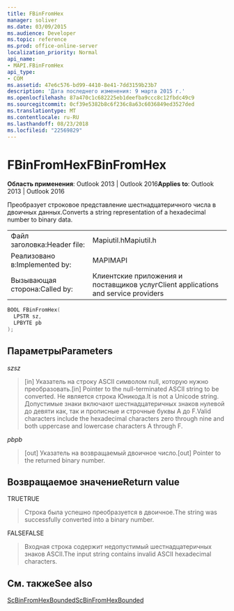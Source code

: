 ```yaml
---
title: FBinFromHex
manager: soliver
ms.date: 03/09/2015
ms.audience: Developer
ms.topic: reference
ms.prod: office-online-server
localization_priority: Normal
api_name:
- MAPI.FBinFromHex
api_type:
- COM
ms.assetid: 47e6c576-bd99-4410-8e41-7dd3159b23b7
description: 'Дата последнего изменения: 9 марта 2015 г.'
ms.openlocfilehash: 87a470c1c682225eb1deefba9ccc8c12fbdc49c9
ms.sourcegitcommit: 0cf39e5382b8c6f236c8a63c6036849ed3527ded
ms.translationtype: MT
ms.contentlocale: ru-RU
ms.lasthandoff: 08/23/2018
ms.locfileid: "22569829"
---
```

# <a name="fbinfromhex"></a><span data-ttu-id="35824-103">FBinFromHex</span><span class="sxs-lookup"><span data-stu-id="35824-103">FBinFromHex</span></span>

  
  
<span data-ttu-id="35824-104">**Область применения**: Outlook 2013 | Outlook 2016</span><span class="sxs-lookup"><span data-stu-id="35824-104">**Applies to**: Outlook 2013 | Outlook 2016</span></span> 
  
<span data-ttu-id="35824-105">Преобразует строковое представление шестнадцатеричного числа в двоичных данных.</span><span class="sxs-lookup"><span data-stu-id="35824-105">Converts a string representation of a hexadecimal number to binary data.</span></span> 
  
|||
|:-----|:-----|
|<span data-ttu-id="35824-106">Файл заголовка:</span><span class="sxs-lookup"><span data-stu-id="35824-106">Header file:</span></span>  <br/> |<span data-ttu-id="35824-107">Mapiutil.h</span><span class="sxs-lookup"><span data-stu-id="35824-107">Mapiutil.h</span></span>  <br/> |
|<span data-ttu-id="35824-108">Реализовано в:</span><span class="sxs-lookup"><span data-stu-id="35824-108">Implemented by:</span></span>  <br/> |<span data-ttu-id="35824-109">MAPI</span><span class="sxs-lookup"><span data-stu-id="35824-109">MAPI</span></span>  <br/> |
|<span data-ttu-id="35824-110">Вызывающая сторона:</span><span class="sxs-lookup"><span data-stu-id="35824-110">Called by:</span></span>  <br/> |<span data-ttu-id="35824-111">Клиентские приложения и поставщиков услуг</span><span class="sxs-lookup"><span data-stu-id="35824-111">Client applications and service providers</span></span>  <br/> |
   
```cpp
BOOL FBinFromHex(
  LPSTR sz,
  LPBYTE pb
);
```

## <a name="parameters"></a><span data-ttu-id="35824-112">Параметры</span><span class="sxs-lookup"><span data-stu-id="35824-112">Parameters</span></span>

 <span data-ttu-id="35824-113">_sz_</span><span class="sxs-lookup"><span data-stu-id="35824-113">_sz_</span></span>
  
> <span data-ttu-id="35824-114">[in] Указатель на строку ASCII символом null, которую нужно преобразовать.</span><span class="sxs-lookup"><span data-stu-id="35824-114">[in] Pointer to the null-terminated ASCII string to be converted.</span></span> <span data-ttu-id="35824-115">Не является строка Юникода.</span><span class="sxs-lookup"><span data-stu-id="35824-115">It is not a Unicode string.</span></span> <span data-ttu-id="35824-116">Допустимые знаки включают шестнадцатеричных знаков нулевой до девяти как, так и прописные и строчные буквы A до F.</span><span class="sxs-lookup"><span data-stu-id="35824-116">Valid characters include the hexadecimal characters zero through nine and both uppercase and lowercase characters A through F.</span></span>
    
 <span data-ttu-id="35824-117">_pb_</span><span class="sxs-lookup"><span data-stu-id="35824-117">_pb_</span></span>
  
> <span data-ttu-id="35824-118">[out] Указатель на возвращаемый двоичное число.</span><span class="sxs-lookup"><span data-stu-id="35824-118">[out] Pointer to the returned binary number.</span></span>
    
## <a name="return-value"></a><span data-ttu-id="35824-119">Возвращаемое значение</span><span class="sxs-lookup"><span data-stu-id="35824-119">Return value</span></span>

<span data-ttu-id="35824-120">TRUE</span><span class="sxs-lookup"><span data-stu-id="35824-120">TRUE</span></span> 
  
> <span data-ttu-id="35824-121">Строка была успешно преобразуется в двоичное.</span><span class="sxs-lookup"><span data-stu-id="35824-121">The string was successfully converted into a binary number.</span></span> 
    
<span data-ttu-id="35824-122">FALSE</span><span class="sxs-lookup"><span data-stu-id="35824-122">FALSE</span></span> 
  
> <span data-ttu-id="35824-123">Входная строка содержит недопустимый шестнадцатеричных знаков ASCII.</span><span class="sxs-lookup"><span data-stu-id="35824-123">The input string contains invalid ASCII hexadecimal characters.</span></span>
    
## <a name="see-also"></a><span data-ttu-id="35824-124">См. также</span><span class="sxs-lookup"><span data-stu-id="35824-124">See also</span></span>



[<span data-ttu-id="35824-125">ScBinFromHexBounded</span><span class="sxs-lookup"><span data-stu-id="35824-125">ScBinFromHexBounded</span></span>](scbinfromhexbounded.md)

